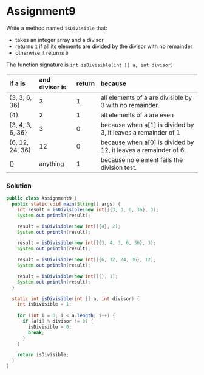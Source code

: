 # Assignment9

Write a method named `isDivisible` that:

* takes an integer array and a divisor
* returns `1` if all its elements are divided by the divisor with no remainder
* otherwise it returns `0`

The function signature is `int isDivisible(int [] a, int divisor)`

| if a is | and divisor is | return | because |
|:-------------|:-------------|:-------------|:-------------|
| {3, 3, 6, 36} | 3 | 1 | all elements of a are divisible by 3 with no remainder. |
| {4} | 2 | 1 | all elements of a are even |
| {3, 4, 3, 6, 36} | 3 | 0 | because when a[1] is divided by 3, it leaves a remainder of 1 |
| {6, 12, 24, 36} | 12 | 0 | because when a[0] is divided by 12, it leaves a remainder of 6. |
| {} | anything | 1 | because no element fails the division test. |

### Solution

```java
public class Assignment9 {
  public static void main(String[] args) {
    int result = isDivisible(new int[]{3, 3, 6, 36}, 3);
    System.out.println(result);

    result = isDivisible(new int[]{4}, 2);
    System.out.println(result);

    result = isDivisible(new int[]{3, 4, 3, 6, 36}, 3);
    System.out.println(result);

    result = isDivisible(new int[]{6, 12, 24, 36}, 12);
    System.out.println(result);

    result = isDivisible(new int[]{}, 1);
    System.out.println(result);
  }

  static int isDivisible(int [] a, int divisor) {
    int isDivisible = 1;
    
    for (int i = 0; i < a.length; i++) {
      if (a[i] % divisor != 0) {
        isDivisible = 0;
        break;
      }
    }

    return isDivisible;
  }
}
```
